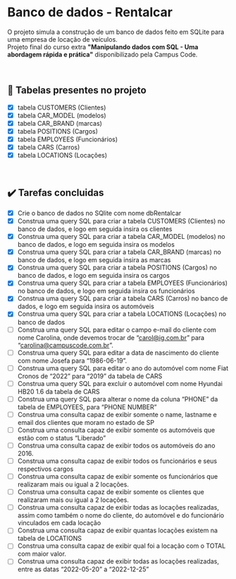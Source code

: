 # Banco de dados - Rentalcar
O projeto simula a construção de um banco de dados feito em SQLite para uma empresa de locação de veículos. <br>
Projeto final do curso extra **"Manipulando dados com SQL - Uma abordagem rápida e prática"** disponibilizado pela Campus Code.

 <br>

 ## 🎲 Tabelas presentes no projeto
- [x] tabela CUSTOMERS (Clientes)
- [x] tabela CAR_MODEL (modelos)
- [x] tabela CAR_BRAND (marcas)
- [x] tabela POSITIONS (Cargos)
- [x] tabela EMPLOYEES (Funcionários)
- [x] tabela CARS (Carros)
- [x] tabela LOCATIONS (Locações)

 <br>

 ## ✔️ Tarefas concluidas
- [x] Crie o banco de dados no SQlite com nome dbRentalcar
- [x] Construa uma query SQL para criar a tabela CUSTOMERS (Clientes) no banco de dados, e logo em seguida insira os clientes
- [x] Construa uma query SQL para criar a tabela CAR_MODEL (modelos) no banco de dados, e logo em seguida insira os modelos 
- [x] Construa uma query SQL para criar a tabela CAR_BRAND (marcas) no banco de dados, e logo em seguida insira as marcas 
- [x] Construa uma query SQL para criar a tabela POSITIONS (Cargos) no banco de dados, e logo em seguida insira os cargos 
- [x] Construa uma query SQL para criar a tabela EMPLOYEES (Funcionários) no banco de dados, e logo em seguida insira os funcionários
- [x] Construa uma query SQL para criar a tabela CARS (Carros) no banco de dados, e logo em seguida insira os automóveis
- [x] Construa uma query SQL para criar a tabela LOCATIONS (Locações) no banco de dados
- [ ] Construa uma query SQL para editar o campo e-mail do cliente com nome Carolina, onde devemos trocar de “carol@ig.com.br” para “carolina@campuscode.com.br”.
- [ ] Construa uma query SQL para editar a data de nascimento do cliente com nome Josefa para “1986-06-19”.
- [ ] Construa uma query SQL para editar o ano do automóvel com nome Fiat Cronos de “2022” para “2019” da tabela de CARS
- [ ] Construa uma query SQL para excluir o automóvel com nome Hyundai HB20 1.6 da tabela de CARS
- [ ] Construa uma query SQL para alterar o nome da coluna “PHONE” da tabela de EMPLOYEES, para “PHONE NUMBER”
- [ ] Construa uma consulta capaz de exibir somente o name, lastname e email dos clientes que moram no estado de SP
- [ ] Construa uma consulta capaz de exibir somente os automóveis que estão com o status “Liberado”
- [ ] Construa uma consulta capaz de exibir todos os automóveis do ano 2016.
- [ ] Construa uma consulta capaz de exibir todos os funcionários e seus respectivos cargos
- [ ] Construa uma consulta capaz de exibir somente os funcionários que realizaram mais ou igual a 2 locações.
- [ ] Construa uma consulta capaz de exibir somente os clientes que realizaram mais ou igual a 2 locações.
- [ ] Construa uma consulta capaz de exibir todas as locações realizadas, assim como também o nome do cliente, do automóvel e do funcionário vinculados em cada locação
- [ ] Construa uma consulta capaz de exibir quantas locações existem na tabela de LOCATIONS
- [ ] Construa uma consulta capaz de exibir qual foi a locação com o TOTAL com maior valor.
- [ ] Construa uma consulta capaz de exibir todas as locações realizadas, entre as datas “2022-05-20” a “2022-12-25”